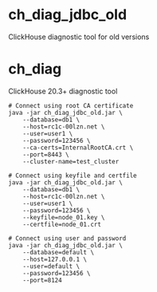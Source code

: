# ch_diag_jdbc_old
ClickHouse diagnostic tool for old versions


# ch_diag
ClickHouse 20.3+ diagnostic tool


```
# Connect using root CA certificate
java -jar ch_diag_jdbc_old.jar \
	--database=db1 \
	--host=rc1c-00lzn.net \
	--user=user1 \
	--password=123456 \
	--ca-certs=InternalRootCA.crt \
	--port=8443 \
	--cluster-name=test_cluster

# Connect using keyfile and certfile
java -jar ch_diag_jdbc_old.jar \
	--database=db1 \
	--host=rc1c-00lzn.net \
	--user=user1 \
	--password=123456 \
	--keyfile=node_01.key \
	--certfile=node_01.crt

# Connect using user and password
java -jar ch_diag_jdbc_old.jar \
	--database=default \
	--host=127.0.0.1 \
	--user=default \
	--password=123456 \
	--port=8124
```

